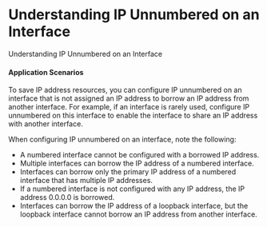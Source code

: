 Understanding IP Unnumbered on an Interface
===========================================

Understanding IP Unnumbered on an Interface

#### Application Scenarios

To save IP address resources, you can configure IP unnumbered on an interface that is not assigned an IP address to borrow an IP address from another interface. For example, if an interface is rarely used, configure IP unnumbered on this interface to enable the interface to share an IP address with another interface.

When configuring IP unnumbered on an interface, note the following:

* A numbered interface cannot be configured with a borrowed IP address.
* Multiple interfaces can borrow the IP address of a numbered interface.
* Interfaces can borrow only the primary IP address of a numbered interface that has multiple IP addresses.
* If a numbered interface is not configured with any IP address, the IP address 0.0.0.0 is borrowed.
* Interfaces can borrow the IP address of a loopback interface, but the loopback interface cannot borrow an IP address from another interface.